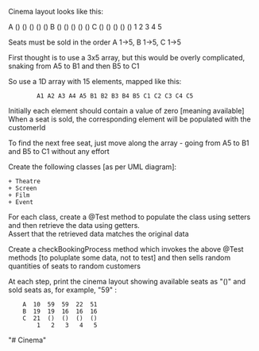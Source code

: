 
  Cinema layout looks like this:
  
  A  ()  ()  ()  ()  () 
  B  ()  ()  ()  ()  () 
  C  ()  ()  ()  ()  () 
      1   2   3   4   5 
	  
  Seats must be sold in the order A 1->5,  B 1->5, C 1->5
  
  First thought is to use a 3x5 array, but this would be overly complicated,
  snaking from A5 to B1 and then B5 to C1
  
  So use a 1D array with 15 elements, mapped like this:
  
			A1 A2 A3 A4 A5 B1 B2 B3 B4 B5 C1 C2 C3 C4 C5 
			
  Initially each element should contain a value of zero [meaning available]
  When a seat is sold, the corresponding element will be populated with the customerId

  To find the next free seat, just move along the array - going from A5 to B1
  and B5 to C1 without any effort
  
  Create the following classes [as per UML diagram]:
  
	+ Theatre
	+ Screen
	+ Film
	+ Event
	
  For each class, create a @Test method to populate the class using setters and then 
  retrieve the data using getters.  
  Assert that the retrieved data matches the original data
  
  Create a checkBookingProcess method which invokes the above @Test methods
  [to poluplate some data, not to test] and then sells random quantities 
  of seats to random customers
  
  At each step, print the cinema layout showing 
  available seats as "()" and sold seats as, for example, "59" :
    
		A  10  59  59  22  51 
		B  19  19  16  16  16 
		C  21  ()  ()  ()  () 
			1   2   3   4   5

"# Cinema" 

